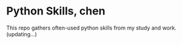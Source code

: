 # Python Skills, chen

This repo gathers often-used python skills from my study and work. (updating...)